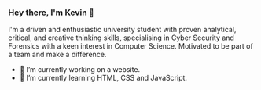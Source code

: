 ### Hey there, I'm Kevin 👋

I'm a driven and enthusiastic university student with proven analytical, critical, and creative thinking skills, specialising in Cyber Security and Forensics with a keen interest in Computer Science. Motivated to be part of a team and make a difference.

- 🔭 I’m currently working on a website.
- 🌱 I’m currently learning HTML, CSS and JavaScript.

